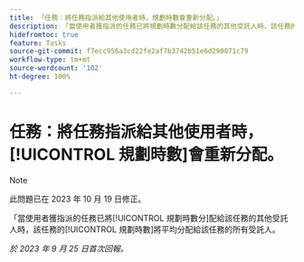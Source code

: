 ```yaml
---
title: 「任務：將任務指派給其他使用者時，規劃時數會重新分配。」
description: 「當使用者獲指派的任務已將規劃時數分配給該任務的其他受託人時，該任務的規劃時數將平均分配給該任務的所有受託人。」
hidefromtoc: true
feature: Tasks
source-git-commit: f7ecc956a3cd22fe2af7b3742b51e6d290871c79
workflow-type: tm+mt
source-wordcount: '102'
ht-degree: 100%

---
```



# 任務：將任務指派給其他使用者時，[!UICONTROL 規劃時數]會重新分配。

>[!NOTE]
>
>此問題已在 2023 年 10 月 19 日修正。

「當使用者獲指派的任務已將[!UICONTROL 規劃時數分]配給該任務的其他受託人時，該任務的[!UICONTROL 規劃時數]將平均分配給該任務的所有受託人。

_於 2023 年 9 月 25 日首次回報。_
